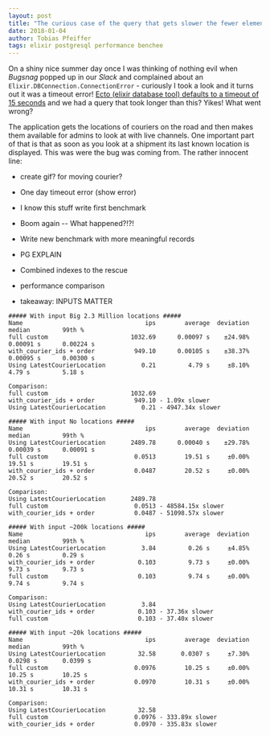 ```yaml
---
layout: post
title: "The curious case of the query that gets slower the fewer elements it affects"
date: 2018-01-04
author: Tobias Pfeiffer
tags: elixir postgresql performance benchee
---
```


On a shiny nice summer day once I was thinking of nothing evil when _Bugsnag_
popped up in our _Slack_ and complained about an
`Elixir.DBConnection.ConnectionError` - curiously I took a look and it turns out
it was a timeout error! [Ecto (elixir database tool) defaults to a timeout of 15
seconds](https://hexdocs.pm/ecto/Ecto.Repo.html#module-shared-options) and we
had a query that took longer than this? Yikes! What went wrong?

The application gets the locations of couriers on the road and then makes them
available for admins to look at with live channels. One important part of that is
that as soon as you look at a shipment its last known location is displayed.
This was were the bug was coming from. The rather innocent line:



* create gif? for moving courier?
* One day timeout error (show error)

* I know this stuff write first benchmark
* Boom again -- What happened?!?!
* Write new benchmark with more meaningful records
* PG EXPLAIN
* Combined indexes to the rescue
* performance comparison
* takeaway: INPUTS MATTER

```
##### With input Big 2.3 Million locations #####
Name                                  ips        average  deviation         median         99th %
full custom                       1032.69      0.00097 s    ±24.98%      0.00091 s      0.00224 s
with_courier_ids + order           949.10      0.00105 s    ±38.37%      0.00095 s      0.00300 s
Using LatestCourierLocation          0.21         4.79 s     ±8.10%         4.79 s         5.18 s

Comparison:
full custom                       1032.69
with_courier_ids + order           949.10 - 1.09x slower
Using LatestCourierLocation          0.21 - 4947.34x slower

##### With input No locations #####
Name                                  ips        average  deviation         median         99th %
Using LatestCourierLocation       2489.78      0.00040 s    ±29.78%      0.00039 s      0.00091 s
full custom                        0.0513        19.51 s     ±0.00%        19.51 s        19.51 s
with_courier_ids + order           0.0487        20.52 s     ±0.00%        20.52 s        20.52 s

Comparison:
Using LatestCourierLocation       2489.78
full custom                        0.0513 - 48584.15x slower
with_courier_ids + order           0.0487 - 51098.57x slower

##### With input ~200k locations #####
Name                                  ips        average  deviation         median         99th %
Using LatestCourierLocation          3.84         0.26 s     ±4.85%         0.26 s         0.29 s
with_courier_ids + order            0.103         9.73 s     ±0.00%         9.73 s         9.73 s
full custom                         0.103         9.74 s     ±0.00%         9.74 s         9.74 s

Comparison:
Using LatestCourierLocation          3.84
with_courier_ids + order            0.103 - 37.36x slower
full custom                         0.103 - 37.40x slower

##### With input ~20k locations #####
Name                                  ips        average  deviation         median         99th %
Using LatestCourierLocation         32.58       0.0307 s     ±7.30%       0.0298 s       0.0399 s
full custom                        0.0976        10.25 s     ±0.00%        10.25 s        10.25 s
with_courier_ids + order           0.0970        10.31 s     ±0.00%        10.31 s        10.31 s

Comparison:
Using LatestCourierLocation         32.58
full custom                        0.0976 - 333.89x slower
with_courier_ids + order           0.0970 - 335.83x slower
```
